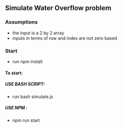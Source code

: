 ## Simulate Water Overflow problem
 ### Assumptions
  - the input is a 2 by 2 array 
  - inputs in terms of row and index are not zero based

  ### Start 
  - run npm install 
  #### To start: 
  ##### USE BASH SCRIPT: 
  - run bash simulate.js 
 ##### USE NPM :
  - npm run start 

